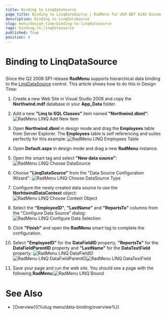 ```yaml
---
title: Binding to LinqDataSource
page_title: Binding to LinqDataSource | RadMenu for ASP.NET AJAX Documentation
description: Binding to LinqDataSource
slug: menu/design-time/binding-to-linqdatasource
tags: binding,to,linqdatasource
published: True
position: 4
---
```


# Binding to LinqDataSource

## 

Since the Q2 2008 SP1 release **RadMenu** supports hierarchical data binding to the [LinqDataSource](https://msdn.microsoft.com/en-us/library/bb547113.aspx) control. This article shows how to do this in Design Time:

1. Create a new Web Site in Visual Studio 2008 and copy the **Northwind.mdf** database in your **App_Data** folder.

1. Add a new **"Linq to SQL Classes"** item named **"Northwind.dbml"**:
![RadMenu LINQ Add New Item](images/menu_linqaddnewitem.png)

1. Open **Northwind.dbml** in design mode and drag the **Employees** table from Server Explorer. The **Employees** table is self referencing and suites perfectly for this example:
![RadMenu LINQ Employees Table](images/menu_linqtableemployee.png)

1. Open **Default.aspx** in design mode and drag a new **RadMenu** instance.

1. Open the smart tag and select **"New data source"**:
![RadMenu LINQ Choose DataSource](images/menu_linqchoosedatasource.png)

1. Choose **"LinqDataSource"** from the "Data Source Configuration Wizard":
![RadMenu LINQ Choose DataSource Type](images/menu_linqchoosedatasourcetype.png)

1. Configure the newly created data source to use the **NorhtwindDataContext** object:
![RadMenu LINQ Choose Context Object](images/menu_linqchoosecontextobject.png)

1. Select the **"EmployeeID"**, **"LastName"** and **"ReportsTo"** columns from the "Configure Data Source" dialog:
![RadMenu LINQ Configure Data Selection](images/menu_linqconfiguredataselection.png)

1. Click **"Finish"** and open the **RadMenu** smart tag to complete the configuration.

1. Select **"EmployeeID"** for the **DataFieldID** property, **"ReportsTo"** for the **DataFieldParentID** property and **"LastName"** for the **DataTextField** property:
![RadMenu LINQ DataFieldID](images/menu_linqsmarttagdatafieldid.png)![RadMenu LINQ DataFieldParentID](images/menu_linqsmarttagdatafieldparentid.png)![RadMenu LINQ DataTextField](images/menu_linqsmarttagtextfield.png)

1. Save your page and run the web site. You should see a page with the following **RadMenu**:![RadMenu LINQ Bound](images/menu_linqbound.png)

# See Also

 * [Overview]({%slug menu/data-binding/overview%})
